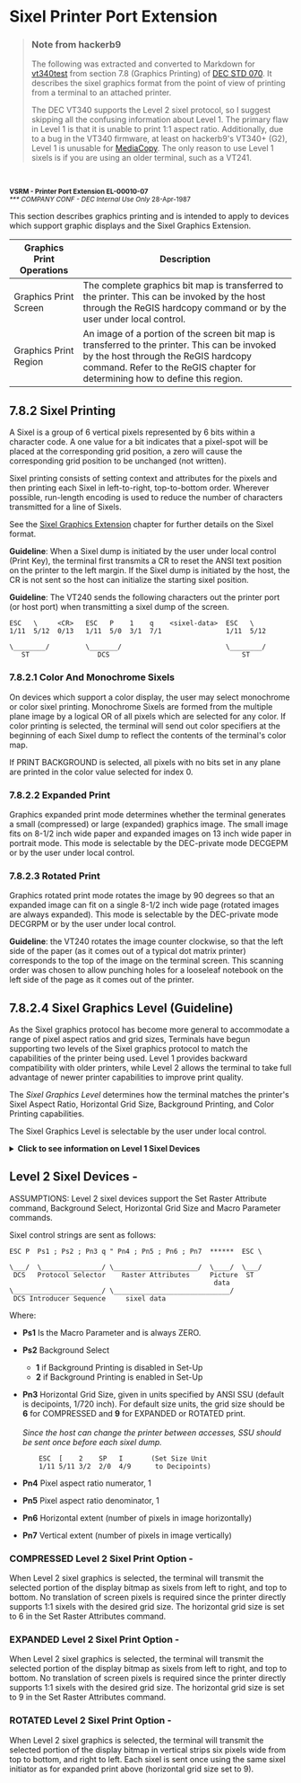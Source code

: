 # Sixel Printer Port Extension

<blockquote>

### Note from hackerb9

The following was extracted and converted to Markdown for
[vt340test](https://github.com/hackerb9/vt340test) from section 7.8 (Graphics Printing) of 
[DEC STD 070](../docs/kindred/EL-SM070-00-DEC_STD_070_Video_Systems_Reference_Manual_Dec91.pdf#page=737).
It describes the sixel graphics format from the point of view of
printing from a terminal to an attached printer. 

The DEC VT340 supports the Level 2 sixel protocol, so I suggest
skipping all the confusing information about Level 1. The primary
flaw in Level 1 is that it is unable to print 1:1 aspect ratio.
Additionally, due to a bug in the VT340 firmware, at least on
hackerb9's VT340+ (G2), Level 1 is unusable for
[MediaCopy](../mediacopy/README.md). The only reason to use Level
1 sixels is if you are using an older terminal, such as a VT241.

</blockquote><br/>

<small>

**VSRM - Printer Port Extension EL-00010-07**<br/>
_\*\*\* COMPANY CONF - DEC Internal Use Only_ 28-Apr-1987
</small>

This section describes graphics printing  and is intended to apply
to devices which  support graphic displays and  the Sixel Graphics
Extension.

| Graphics Print Operations | Description |
|---------------------------|-------------|
| Graphics Print Screen     | The complete graphics bit map  is transferred to the printer. This can be invoked  by the host through the ReGIS  hardcopy command or by the user under local control.                                                          |
| Graphics Print Region     | An image of a portion of the  screen bit map is transferred to the printer.  This  can be  invoked  by  the  host through  the  ReGIS hardcopy command. Refer  to the ReGIS chapter  for determining how to define this region. |

## 7.8.2 Sixel Printing

A Sixel  is a group  of 6 vertical  pixels represented by  6 bits
within a character  code. A one value for a  bit indicates that a
pixel-spot will be  placed at the corresponding  grid position, a
zero will cause  the corresponding grid position  to be unchanged
(not written).

Sixel printing consists of setting  context and attributes for the
pixels   and   then   printing  each   Sixel   in   left-to-right,
top-to-bottom  order. Wherever  possible,  run-length encoding  is
used to reduce the number of  characters transmitted for a line of
Sixels.

See the [Sixel Graphics Extension](sixel-graphics-extension.md)
chapter for further details on the Sixel format.

**Guideline**: When a Sixel dump is  initiated by the user under local
control (Print  Key), the terminal  first transmits a CR  to reset
the ANSI text  position on the printer to the  left margin. If the
Sixel dump  is initiated by  the host, the CR  is not sent  so the
host can initialize the starting sixel position.


**Guideline**: The  VT240 sends  the following characters  out the
printer port (or host port) when  transmitting a sixel dump of the
screen.


    ESC   \     <CR>   ESC   P    1    q    <sixel-data>  ESC   \
    1/11  5/12  0/13   1/11  5/0  3/1  7/1                1/11  5/12

    \________/         \_______/                          \________/
       ST                 DCS                                 ST

### 7.8.2.1 Color And Monochrome Sixels

On  devices which  support a  color display,  the user  may select
monochrome or  color sixel printing. Monochrome  Sixels are formed
from the multiple plane image by  a logical OR of all pixels which
are selected  for any  color. If color  printing is  selected, the
terminal will send  out color specifiers at the  beginning of each
Sixel dump to reflect the contents of the terminal's color map.

If PRINT  BACKGROUND is selected, all  pixels with no bits  set in
any plane are printed in the color value selected for index 0.

### 7.8.2.2 Expanded Print


Graphics  expanded  print  mode determines  whether  the  terminal
generates a small (compressed) or large (expanded) graphics image.
The small image fits on 8-1/2  inch wide paper and expanded images
on 13 inch wide paper in portrait mode. This mode is selectable by
the DEC-private mode DECGEPM or by the user under local control.

### 7.8.2.3 Rotated Print

Graphics rotated  print mode  rotates the image  by 90  degrees so
that an  expanded image can fit  on a single 8-1/2  inch wide page
(rotated images are  always expanded). This mode  is selectable by
the DEC-private mode DECGRPM or by the user under local control.

**Guideline**: the VT240 rotates the  image counter clockwise, so that
the left  side of  the paper  (as it  comes out  of a  typical dot
matrix  printer)  corresponds to  the  top  of  the image  on  the
terminal screen. This scanning order  was chosen to allow punching
holes for a looseleaf notebook on the  left side of the page as it
comes out of the printer.

## 7.8.2.4 Sixel Graphics Level (Guideline)

As  the  Sixel  graphics  protocol  has  become  more  general  to
accommodate  a  range  of  pixel aspect  ratios  and  grid  sizes,
Terminals have begun  supporting two levels of  the Sixel graphics
protocol  to match  the capabilities  of the  printer being  used.
Level 1 provides backward compatibility with older printers, while
Level  2 allows  the  terminal  to take  full  advantage of  newer
printer capabilities to improve print quality.

The _Sixel Graphics Level_ determines how the terminal matches the
printer's  Sixel Aspect  Ratio, Horizontal  Grid Size,  Background
Printing, and Color Printing capabilities.

The Sixel  Graphics Level  is selectable by  the user  under local
control.

<details><summary><b>Click to see information on Level 1 Sixel Devices</b></summary>

## Level 1 Sixel Devices -

ASSUMPTIONS: Level 1  sixel devices do not support  the Set Raster
Attribute  command, Background  Select, Horizontal  Grid Size,  or
Macro Parameter  commands. The aspect  ratio is fixed at  2:1, and
the horizontal grid  size is approximately 7.5 x  .001 inches (800
pixels require 6 inches). Level 1 is the factory default.

Sixel Control Strings will be sent to the printer as follows:

    ESC  P  1  q  S...S  ESC  \       (always 7-bit controls)

### COMPRESSED Level 1 Sixel Print Option -

A terminal with a 1:1 pixel aspect ratio will combine each pair of
horizontally adjacent pixels (from two successive scan lines) into
a single pixel. The value of the combined pixel will be the
LOGICAL OR of the values of the individual pixels.

        1:1 Aspect Ratio       Level 1 Printer

        +---+                     +---+
        | a |                     |   |
        +---+    LOGICAL OR ->    |a+b|
        +---+                     |   |
        | b |                     |   |
        +---+                     +---+


This will produce images of the same size and aspect ratio
as the VT240 (2:1 Aspect Ratio).
ReGIS images will appear normal, but ANSI text
may be distorted.

### EXPANDED Level 1 Sixel Print Option -

Terminals with pixel aspect ratios of 1:1 will transmit each Sixel
twice (in immediate horizontal succession).

           1:1 Aspect Ratio         Level 1 Printer

           +---+                     +---+ +---+
           | a |                     |   | |   |
           +---+    PRINT TWICE ->   | a | | a |
           +---+                     |   | |   |
           | b |                     |   | |   |
           +---+                     +---+ +---+
            .                        +---+ +---+
            .                        |   | |   |
            .                        | a | | a |
                                     |   | |   |
                                     |   | |   |
                                     +---+ +---+
                                      .
                                      .
                                      .

This will produce images of the same size and aspect ratio as the
VT240 (2:1 Aspect Ratio), but with twice the vertical resolution.

### ROTATED Level 1 Sixel Print Option -

Terminals with 1:1 pixel aspect  ratios will transmit the selected
portion of the  display bitmap in vertical strips  six pixels wide
from top to bottom, and right to left.

               display              paper
            +--------------+     +-----------+
            |          2 1 |     | 1-------> |
            |          | | |     | 2-------> |
            |          | | |     |           |
            |          V V |     |           |
            +--------------+     |           |
                                 |           |
                                 |           |
                                 +-----------+


Each Sixel is sent twice in immediate horizontal succession (with
respect to the printer).

          1:1 Aspect Ratio              Level 1 Printer
          +---+ +---+ +---+              +---+ +---+
    . . . |   | | b | | a |              |   | |   | . . .
          +---+ +---+ +---+    ROTATE    | a | | a |
                +---+ +---+     AND      |   | |   |
                |   | |   |    PRINT     |   | |   |
                +---+ +---+    TWICE ->  +---+ +---+
                      +---+              +---+ +---+
                      |   |              |   | |   |
                      +---+              | b | | b |
                         .               |   | |   |
                         .               |   | |   |
                         .               +---+ +---+
                                          .
                                          .
                                          .

This will produce images of the  same size and aspect ratio as the
VT240 (2:1 Aspect  Ratio), but with twice  the vertical resolution
(with respect to the image displayed on the screen).

</details>


## Level 2 Sixel Devices -

ASSUMPTIONS:  Level  2  sixel   devices  support  the  Set  Raster
Attribute  command, Background  Select, Horizontal  Grid Size  and
Macro Parameter commands.

Sixel control strings are sent as follows:

    ESC P  Ps1 ; Ps2 ; Pn3 q " Pn4 ; Pn5 ; Pn6 ; Pn7  ******  ESC \

    \___/  \_______________/ \_____________________/  \____/  \___/
     DCS   Protocol Selector    Raster Attributes     Picture  ST
                                                       data
    \______________________/ \_____________________________/ 
     DCS Introducer Sequence     sixel data


Where:

* **Ps1** Is the Macro Parameter and is always ZERO.

* **Ps2** Background Select
    * **1** if Background Printing is disabled in Set-Up
    * **2** if Background Printing is enabled in Set-Up

* **Pn3** Horizontal Grid Size, given in units specified
  by ANSI SSU (default is decipoints, 1/720 inch).
  For default size units, the grid size should be
  **6** for COMPRESSED and **9** for EXPANDED or ROTATED print.<br/><br/>
  _Since the host can change the printer between accesses,
  SSU should be sent once before each sixel dump._

          ESC  [    2    SP   I       (Set Size Unit
          1/11 5/11 3/2  2/0  4/9      to Decipoints)

* **Pn4** Pixel aspect ratio numerator, 1

* **Pn5** Pixel aspect ratio denominator, 1

* **Pn6** Horizontal extent
  (number of pixels in image horizontally)

* **Pn7** Vertical extent
  (number of pixels in image vertically)


### COMPRESSED Level 2 Sixel Print Option -

When  Level  2  sixel  graphics is  selected,  the  terminal  will
transmit the selected portion of the display bitmap as sixels from
left to right, and top to  bottom. No translation of screen pixels
is required  since the printer  directly supports 1:1  sixels with
the desired grid size. The horizontal grid size is set to 6 in the
Set Raster Attributes command.

### EXPANDED Level 2 Sixel Print Option -

When  Level  2  sixel  graphics is  selected,  the  terminal  will
transmit the selected portion of the display bitmap as sixels from
left to right, and top to  bottom. No translation of screen pixels
is required  since the printer  directly supports 1:1  sixels with
the desired grid size. The horizontal grid size is set to 9 in the
Set Raster Attributes command.

### ROTATED Level 2 Sixel Print Option -

When  Level  2 sixel  graphics  is  selected, the  terminal  will
transmit the selected  portion of the display  bitmap in vertical
strips six  pixels wide from  top to  bottom, and right  to left.
Each sixel  is sent once  using the  same sixel initiator  as for
expanded print above (horizontal grid size set to 9).
